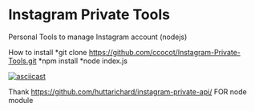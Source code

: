 # Instagram Private Tools
Personal Tools to manage Instagram account (nodejs)

How to install 
*git clone https://github.com/ccocot/Instagram-Private-Tools.git
*npm install
*node index.js

[![asciicast](https://asciinema.org/a/MSN7xgLjdoYzF5npleL02tbDi.png)](https://asciinema.org/a/MSN7xgLjdoYzF5npleL02tbDi)

Thank https://github.com/huttarichard/instagram-private-api/ FOR node module
